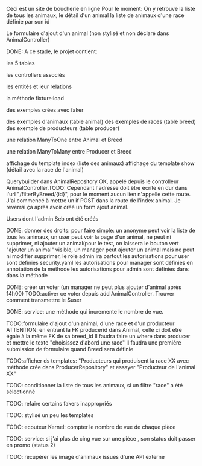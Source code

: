 Ceci est un site de boucherie en ligne
Pour le moment:
On y retrouve la liste de tous les animaux, 
le détail d'un animal
la liste de animaux d'une race définie par son id

Le formulaire d'ajout d'un animal (non stylisé et non déclaré dans AnimalController) 

DONE:
A ce stade, le projet contient:

les 5 tables

les controllers associés

les entités et leur relations

la méthode fixture:load

des exemples crées avec faker

des exemples d'animaux (table animal)
des exemples de races (table breed)
des exemple de producteurs (table producer)

une relation ManyToOne entre Animal et Breed

une relation ManyToMany entre Producer et Breed

affichage du template index (liste des animaux)
affichage du template show (détail avec la race de l'animal)

Querybuilder dans AnimalRepository OK, appelé depuis le controlleur AnimalController.TODO: Cependant l'adresse doit être écrite en dur dans l'url "/filterByBreed/{id}", pour le moment aucun lien n'appelle cette route. J'ai commencé à mettre un if POST dans la route de l'index animal. Je reverrai ça après avoir créé un form ajout animal.

 Users dont l'admin Seb ont été créés

 DONE: donner des droits: pour faire simple: 
        un anonyme peut voir la liste de tous les animaux,
        un user peut voir la page d'un animal, ne peut ni supprimer, ni ajouter un animal(pour le test, on laissera le bouton vert "ajouter un animal" visible,
        un manager peut ajouter un animal mais ne peut ni modifier supprimer, 
        le role admin ira partout
les autorisations pour user sont définies security.yaml
les autorisations pour manager sont définies en annotation de la méthode
les autorisations pour admin sont définies dans dans la méthode

DONE: créer un voter (un manager ne peut plus ajouter d'animal après 14h00) TODO:activer ce voter depuis add AnimalController. Trouver comment transmettre le $user

DONE: service: une méthode qui incremente le nombre de vue. 


TODO:formulaire d'ajout d'un animal, d'une race et d'un producteur
        ATTENTION:  en entrant la FK producerid dans Animal, celle ci doit etre égale à la même FK de sa breed_id
        Il faudra faire un where dans producer et mettre le texte "choisissez d'abord une race"
        Il faudra une première submission de formulaire quand Breed sera définie

TODO:afficher ds templates: "Producteurs qui produisent la race XX avec méthode crée dans ProducerRepository" et essayer "Producteur de l'animal XX"

TODO: conditionner la liste de tous les animaux, si un filtre "race" a été sélectionné

TODO: refaire certains fakers inappropriés

TODO: stylisé un peu les templates

TODO: ecouteur Kernel: compter le nombre de vue de chaque pièce

TODO: service: si j'ai plus de cing vue sur une pièce , son status doit passer en promo (status 2)

TODO: récupérer les image d'animaux issues d'une API externe


